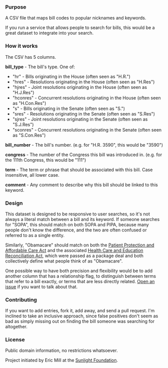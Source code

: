 ### Purpose

A CSV file that maps bill codes to popular nicknames and keywords.

If you run a service that allows people to search for bills, this would be a great dataset to integrate into your search.


### How it works

The CSV has 5 columns.

**bill_type** - The bill's type. One of:

* "hr" - Bills originating in the House (often seen as "H.R.")
* "hres" - Resolutions originating in the House (often seen as "H.Res")
* "hjres" - Joint resolutions originating in the House (often seen as "H.J.Res")
* "hconres" - Concurrent resolutions originating in the House (often seen as "H.Con.Res")
* "s" - Bills originating in the Senate (often seen as "S.")
* "sres" - Resolutions originating in the Senate (often seen as "S.Res")
* "sjres" - Joint resolutions originating in the Senate (often seen as "S.J.Res")
* "sconres" - Concurrent resolutions originating in the Senate (often seen as "S.Con.Res")

**bill_number** - The bill's number. (e.g. for "H.R. 3590", this would be "3590")

**congress** - The number of the Congress this bill was introduced in. (e.g. for the 111th Congress, this would be "111")

**term** - The term or phrase that should be associated with this bill. Case insensitive, all lower case.

**comment** - Any comment to describe why this bill should be linked to this keyword.


### Design

This dataset is designed to be responsive to user searches, so it's not always a literal match between a bill and its keyword. If someone searches for "SOPA", this should match on both SOPA and PIPA, because many people don't know the difference, and the two are often confused or referred to as a single entity.

Similarly, "Obamacare" should match on both the [Patient Protection and Affordable Care Act](https://en.wikipedia.org/wiki/Patient_Protection_and_Affordable_Care_Act) and the associated [Health Care and Education Reconciliation Act](https://en.wikipedia.org/wiki/Health_Care_and_Education_Reconciliation_Act_of_2010), which were passed as a package deal and both collectively define what people think of as "Obamacare".

One possible way to have both precision and flexibility would be to add another column that has a relationship flag, to distinguish between terms that refer to a bill exactly, or terms that are less directly related. [Open an issue](https://github.com/sunlightlabs/bill-nicknames/issues) if you want to talk about that.


### Contributing

If you want to add entries, fork it, add away, and send a pull request. I'm inclined to take an inclusive approach, since false positives don't seem as bad as simply missing out on finding the bill someone was searching for altogether.


### License

Public domain information, no restrictions whatsoever. 

Project initiated by Eric Mill at the [Sunlight Foundation](http://sunlightfoundation.com).